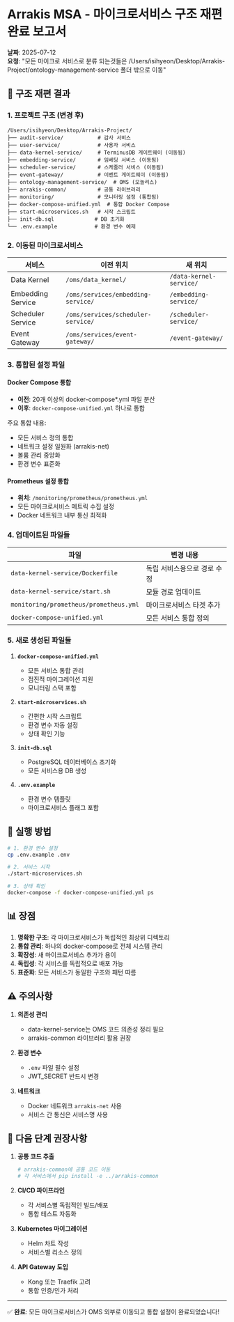 # Arrakis MSA - 마이크로서비스 구조 재편 완료 보고서

**날짜**: 2025-07-12  
**요청**: "모든 마이크로 서비스로 분류 되는것들은 /Users/isihyeon/Desktop/Arrakis-Project/ontology-management-service 폴더 밖으로 이동"

## 🎯 구조 재편 결과

### 1. 프로젝트 구조 (변경 후)

```
/Users/isihyeon/Desktop/Arrakis-Project/
├── audit-service/           # 감사 서비스
├── user-service/            # 사용자 서비스
├── data-kernel-service/     # TerminusDB 게이트웨이 (이동됨)
├── embedding-service/       # 임베딩 서비스 (이동됨)
├── scheduler-service/       # 스케줄러 서비스 (이동됨)
├── event-gateway/           # 이벤트 게이트웨이 (이동됨)
├── ontology-management-service/  # OMS (모놀리스)
├── arrakis-common/          # 공통 라이브러리
├── monitoring/              # 모니터링 설정 (통합됨)
├── docker-compose-unified.yml  # 통합 Docker Compose
├── start-microservices.sh   # 시작 스크립트
├── init-db.sql             # DB 초기화
└── .env.example            # 환경 변수 예제
```

### 2. 이동된 마이크로서비스

| 서비스 | 이전 위치 | 새 위치 |
|--------|----------|---------|
| Data Kernel | `/oms/data_kernel/` | `/data-kernel-service/` |
| Embedding Service | `/oms/services/embedding-service/` | `/embedding-service/` |
| Scheduler Service | `/oms/services/scheduler-service/` | `/scheduler-service/` |
| Event Gateway | `/oms/services/event-gateway/` | `/event-gateway/` |

### 3. 통합된 설정 파일

#### Docker Compose 통합
- **이전**: 20개 이상의 docker-compose*.yml 파일 분산
- **이후**: `docker-compose-unified.yml` 하나로 통합

주요 통합 내용:
- 모든 서비스 정의 통합
- 네트워크 설정 일원화 (arrakis-net)
- 볼륨 관리 중앙화
- 환경 변수 표준화

#### Prometheus 설정 통합
- **위치**: `/monitoring/prometheus/prometheus.yml`
- 모든 마이크로서비스 메트릭 수집 설정
- Docker 네트워크 내부 통신 최적화

### 4. 업데이트된 파일들

| 파일 | 변경 내용 |
|------|-----------|
| `data-kernel-service/Dockerfile` | 독립 서비스용으로 경로 수정 |
| `data-kernel-service/start.sh` | 모듈 경로 업데이트 |
| `monitoring/prometheus/prometheus.yml` | 마이크로서비스 타겟 추가 |
| `docker-compose-unified.yml` | 모든 서비스 통합 정의 |

### 5. 새로 생성된 파일들

1. **`docker-compose-unified.yml`**
   - 모든 서비스 통합 관리
   - 점진적 마이그레이션 지원
   - 모니터링 스택 포함

2. **`start-microservices.sh`**
   - 간편한 시작 스크립트
   - 환경 변수 자동 설정
   - 상태 확인 기능

3. **`init-db.sql`**
   - PostgreSQL 데이터베이스 초기화
   - 모든 서비스용 DB 생성

4. **`.env.example`**
   - 환경 변수 템플릿
   - 마이크로서비스 플래그 포함

## 🚀 실행 방법

```bash
# 1. 환경 변수 설정
cp .env.example .env

# 2. 서비스 시작
./start-microservices.sh

# 3. 상태 확인
docker-compose -f docker-compose-unified.yml ps
```

## 📊 장점

1. **명확한 구조**: 각 마이크로서비스가 독립적인 최상위 디렉토리
2. **통합 관리**: 하나의 docker-compose로 전체 시스템 관리
3. **확장성**: 새 마이크로서비스 추가가 용이
4. **독립성**: 각 서비스를 독립적으로 배포 가능
5. **표준화**: 모든 서비스가 동일한 구조와 패턴 따름

## ⚠️ 주의사항

1. **의존성 관리**
   - data-kernel-service는 OMS 코드 의존성 정리 필요
   - arrakis-common 라이브러리 활용 권장

2. **환경 변수**
   - `.env` 파일 필수 설정
   - JWT_SECRET 반드시 변경

3. **네트워크**
   - Docker 네트워크 `arrakis-net` 사용
   - 서비스 간 통신은 서비스명 사용

## 🔄 다음 단계 권장사항

1. **공통 코드 추출**
   ```bash
   # arrakis-common에 공통 코드 이동
   # 각 서비스에서 pip install -e ../arrakis-common
   ```

2. **CI/CD 파이프라인**
   - 각 서비스별 독립적인 빌드/배포
   - 통합 테스트 자동화

3. **Kubernetes 마이그레이션**
   - Helm 차트 작성
   - 서비스별 리소스 정의

4. **API Gateway 도입**
   - Kong 또는 Traefik 고려
   - 통합 인증/인가 처리

---

✅ **완료**: 모든 마이크로서비스가 OMS 외부로 이동되고 통합 설정이 완료되었습니다!